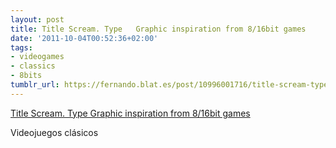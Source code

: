 ```yaml
---
layout: post
title: Title Scream. Type   Graphic inspiration from 8/16bit games
date: '2011-10-04T00:52:36+02:00'
tags:
- videogames
- classics
- 8bits
tumblr_url: https://fernando.blat.es/post/10996001716/title-scream-type-graphic-inspiration-from
---
```

[Title Scream. Type Graphic inspiration from 8/16bit games](http://www.titlescream.com/)  

Videojuegos clásicos
